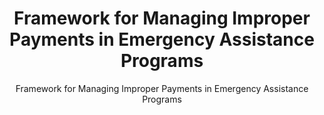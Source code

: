 ---
layout: resources-landing
fiscal_year: 2023
title: "Framework for Managing Improper Payments in Emergency Assistance Programs"
subtitle: "Framework for Managing Improper Payments in Emergency Assistance Programs"
filters: payment-integrity website federal-agency guidance
external_link: https://www.gao.gov/products/gao-23-105876 
post-date: December 8, 2023
---